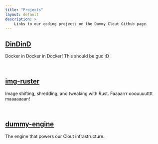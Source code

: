 ```yaml
---
title: "Projects"
layout: default
description: > 
    Links to our coding projects on the Dummy Clout Github page.
---
```

<section>
    <div> 
        <h2><a href="{{ site.github_url }}dindind.git"><i class="fa fa-code"></i> DinDinD</a></h2>
        <p>
            Docker in Docker in Docker! This should be gud :D
        </p>
    </div>
    <br>
    <div> 
        <h2><a href="{{ site.github_url }}img-ruster.git"><i class="fa fa-code"></i> img-ruster</a></h2>
        <p>
            Image shifting, shredding, and tweaking with Rust. Faaaarrr ooouuuutttt maaaaaaan!
        </p>
    </div>
    <br>
    <div> 
        <h2><a href="{{ site.github_url }}"><i class="fa fa-code"></i> dummy-engine</a></h2>
        <p>
            The engine that powers our Clout infrastructure.
        </p>
    </div>
</section>